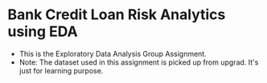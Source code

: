 # Bank Credit Loan Risk Analytics using EDA
- This is the Exploratory Data Analysis Group Assignment.
- Note: The dataset used in this assignment is picked up from upgrad. It's just for learning purpose.
